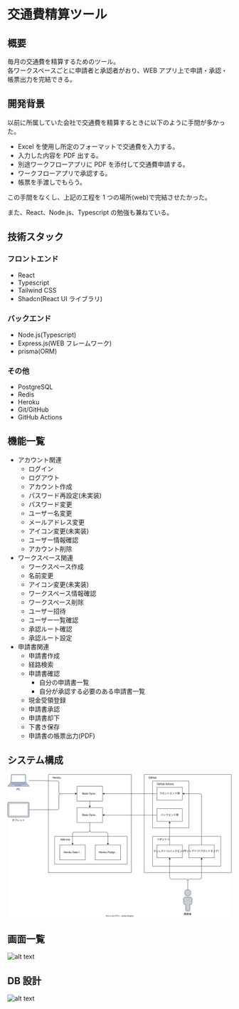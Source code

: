 # 交通費精算ツール

## 概要

毎月の交通費を精算するためのツール。  
各ワークスペースごとに申請者と承認者がおり、WEB アプリ上で申請・承認・帳票出力を完結できる。

## 開発背景

以前に所属していた会社で交通費を精算するときに以下のように手間が多かった。

- Excel を使用し所定のフォーマットで交通費を入力する。
- 入力した内容を PDF 出する。
- 別途ワークフローアプリに PDF を添付して交通費申請する。
- ワークフローアプリで承認する。
- 帳票を手渡しでもらう。

この手間をなくし、上記の工程を 1 つの場所(web)で完結させたかった。

また、React、Node.js、Typescript の勉強も兼ねている。

## 技術スタック

### フロントエンド

- React
- Typescript
- Tailwind CSS
- Shadcn(React UI ライブラリ)

### バックエンド

- Node.js(Typescript)
- Express.js(WEB フレームワーク)
- prisma(ORM)

### その他

- PostgreSQL
- Redis
- Heroku
- Git/GitHub
- GitHub Actions

## 機能一覧
- アカウント関連
    - ログイン
    - ログアウト
    - アカウント作成
    - パスワード再設定(未実装)
    - パスワード変更
    - ユーザー名変更
    - メールアドレス変更
    - アイコン変更(未実装)
    - ユーザー情報確認
    - アカウント削除
- ワークスペース関連
    - ワークスペース作成
    - 名前変更
    - アイコン変更(未実装)
    - ワークスペース情報確認
    - ワークスペース削除
    - ユーザー招待
    - ユーザー一覧確認
    - 承認ルート確認
    - 承認ルート設定
- 申請書関連
    - 申請書作成
    - 経路検索
    - 申請書確認
        - 自分の申請書一覧
        - 自分が承認する必要のある申請書一覧
    - 現金受領登録
    - 申請書承認
    - 申請書却下
    - 下書き保存
    - 申請書の帳票出力(PDF)
## システム構成

![alt text](docs/システム構成図.drawio.svg)

## 画面一覧

![alt text](docs/画面一覧.svg)

## DB 設計

![alt text](docs/ER図.drawio.svg)
